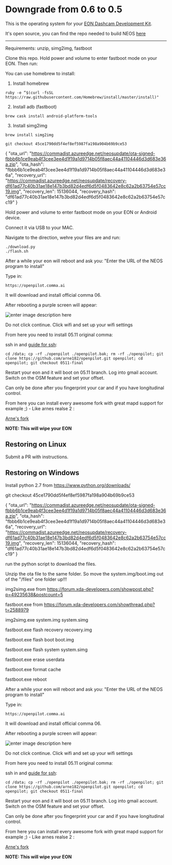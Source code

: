 Downgrade from 0.6 to 0.5 
======

This is the operating system for your [EON Dashcam Development Kit](https://shop.comma.ai/products/eon-dashcam-devkit).

It's open source, you can find the repo needed to build NEOS [here](https://github.com/commaai/eon-neos-builder)


------

Requirements: unzip, simg2img, fastboot

Clone this repo. Hold power and volume to enter fastboot mode on your EON. Then run:

You can use homebrew to install: 

1. Install homebrew

```
ruby -e “$(curl -fsSL https://raw.githubusercontent.com/Homebrew/install/master/install)"
```
2. Install adb (fastboot)

```
brew cask install android-platform-tools
```

3. Install simg2img
```
brew install simg2img
```

``` 
git checkout 45ce1790dd5f4ef8ef5987fa198a904b69b9ce53
```

{
  "ota_url": "https://commadist.azureedge.net/neosupdate/ota-signed-fbbb6b1ce9eab4f3cee3ee4d1f19a1d9714b05f8aec44a41104446d3d683e36a.zip",
  "ota_hash": "fbbb6b1ce9eab4f3cee3ee4d1f19a1d9714b05f8aec44a41104446d3d683e36a",
  "recovery_url": "https://commadist.azureedge.net/neosupdate/recovery-df61ad77c40b31ae18e147b3bd82d4edf6d5f0483642e8c62a2b63754e57cc19.img",
  "recovery_len": 15136044,
  "recovery_hash": "df61ad77c40b31ae18e147b3bd82d4edf6d5f0483642e8c62a2b63754e57cc19"
}

Hold power and volume to enter fastboot mode on your EON or Android device. 

Connect it via USB to your MAC.

Navigate to the direction, wehre your files are and run:

```
./download.py 
./flash.sh
```

After a while your eon will reboot and ask you: "Enter the URL of the NEOS program to install"

Type in:

```
https://openpilot.comma.ai
```

It will download and install official comma 06. 

After rebooting a purple screen will appear: 

![enter image description here](https://cdn.discordapp.com/attachments/555026950067060736/597766347031838723/image0.jpg)


Do not click continue. Click wifi and set up your wifi settings 

From here you need to install 05.11 original comma:

ssh in and [guide for ssh](https://medium.com/@jfrux/comma-eon-getting-connected-with-ssh-3ed6136e4a75): 

```
cd /data; cp -rf ./openpilot ./openpilot.bak; rm -rf ./openpilot; git clone https://github.com/arne182/openpilot.git openpilot; cd openpilot; git checkout 0511-final
```

Restart your eon and it will boot on 05.11 branch. Log into gmail account. Switch on the OSM feature and set your offset. 

Can only be done after you fingerprint your car and if you have longitudinal control.

From here you can install every awesome fork with great mapd support for example ;) - Like arnes realse 2 :

[Arne's fork](https://github.com/arne182/openpilot/tree/release2)



<b>NOTE: This will wipe your EON</b>



Restoring on Linux
------
Submit a PR with instructions.

Restoring on Windows
------
Install python 2.7 from https://www.python.org/downloads/

git checkout 45ce1790dd5f4ef8ef5987fa198a904b69b9ce53

{
  "ota_url": "https://commadist.azureedge.net/neosupdate/ota-signed-fbbb6b1ce9eab4f3cee3ee4d1f19a1d9714b05f8aec44a41104446d3d683e36a.zip",
  "ota_hash": "fbbb6b1ce9eab4f3cee3ee4d1f19a1d9714b05f8aec44a41104446d3d683e36a",
  "recovery_url": "https://commadist.azureedge.net/neosupdate/recovery-df61ad77c40b31ae18e147b3bd82d4edf6d5f0483642e8c62a2b63754e57cc19.img",
  "recovery_len": 15136044,
  "recovery_hash": "df61ad77c40b31ae18e147b3bd82d4edf6d5f0483642e8c62a2b63754e57cc19"
}


run the python script to download the files.

Unzip the ota file to the same folder. So move the system.img/boot.img out of the "/files" one folder up!!!

img2simg.exe from  https://forum.xda-developers.com/showpost.php?p=49235638&postcount=5

fastboot.exe from https://forum.xda-developers.com/showthread.php?t=2588979

img2simg.exe system.img system.simg

fastboot.exe flash recovery recovery.img

fastboot.exe flash boot boot.img

fastboot.exe flash system system.simg

fastboot.exe erase userdata

fastboot.exe format cache

fastboot.exe reboot

After a while your eon will reboot and ask you: "Enter the URL of the NEOS program to install"

Type in:

```
https://openpilot.comma.ai
```

It will download and install official comma 06. 

After rebooting a purple screen will appear: 

![enter image description here](https://cdn.discordapp.com/attachments/555026950067060736/597766347031838723/image0.jpg)


Do not click continue. Click wifi and set up your wifi settings

From here you need to install 05.11 original comma:

ssh in and [guide for ssh](https://medium.com/@jfrux/comma-eon-getting-connected-with-ssh-3ed6136e4a75): 

```
cd /data; cp -rf ./openpilot ./openpilot.bak; rm -rf ./openpilot; git clone https://github.com/arne182/openpilot.git openpilot; cd openpilot; git checkout 0511-final
```

Restart your eon and it will boot on 05.11 branch. Log into gmail account. Switch on the OSM feature and set your offset. 

Can only be done after you fingerprint your car and if you have longitudinal control.

From here you can install every awesome fork with great mapd support for example ;) - Like arnes realse 2 :

[Arne's fork](https://github.com/arne182/openpilot/tree/release2)



<b>NOTE: This will wipe your EON</b>
